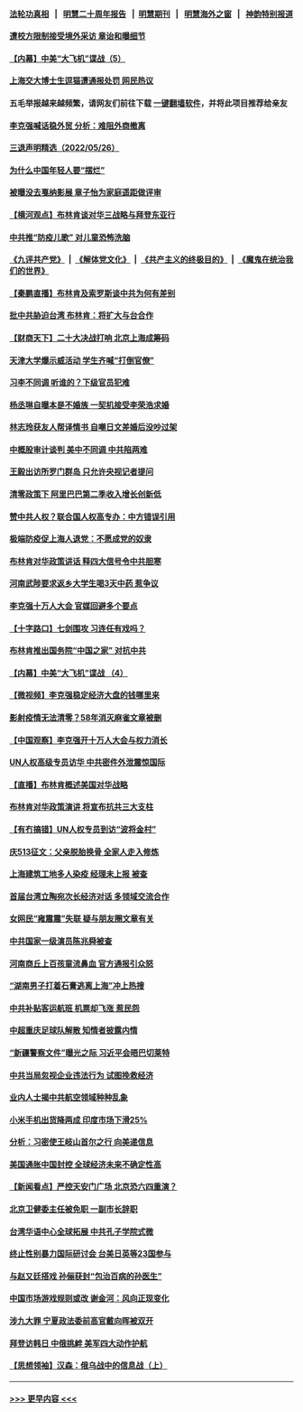 #### [法轮功真相](https://github.com/gfw-breaker/truth/blob/master/README.md?t=0) &nbsp;&nbsp;|&nbsp;&nbsp; [明慧二十周年报告](https://github.com/gfw-breaker/mh-reports/blob/master/README.md?t=0) &nbsp;&nbsp;|&nbsp;&nbsp;[明慧期刊](https://github.com/gfw-breaker/mh-qikan) &nbsp;&nbsp;|&nbsp;&nbsp; [明慧海外之窗](https://github.com/gfw-breaker/mh-news/blob/master/README.md?t=0) &nbsp;&nbsp;|&nbsp;&nbsp; [神韵特别报道](https://github.com/gfw-breaker/mh-news/blob/master/shenyun.md?t=0)
#### [遭校方限制接受境外采访 章诒和曝细节](../pages/nsc413/n13746438.md?t=05271601) 
#### [【内幕】中美“大飞机”谍战（5）](../pages/nsc413/n13746387.md?t=05271601) 
#### [上海交大博士生逗猫遭通报处罚 网民热议](../pages/nsc413/n13746363.md?t=05271601) 
#### 五毛举报越来越频繁，请网友们前往下载 [一键翻墙软件](https://github.com/gfw-breaker/ssr-accounts)，并将此项目推荐给亲友
#### [李克强喊话稳外贸 分析：难阻外商撤离](../pages/nsc413/n13746266.md?t=05271601) 
#### [三退声明精选（2022/05/26）](../pages/nsc413/n13746358.md?t=05271601) 
#### [为什么中国年轻人要“摆烂”](../pages/nsc413/n13746219.md?t=05271601) 
#### [被曝没去戛纳影展 章子怡为家庭遥距做评审](../pages/nsc413/n13746195.md?t=05271601) 
#### [【横河观点】布林肯谈对华三战略与拜登东亚行](../pages/nsc413/n13746248.md?t=05271601) 
#### [中共推“防疫儿歌” 对儿童恐怖洗脑](../pages/nsc413/n13746244.md?t=05271601) 
#### [《九评共产党》](https://github.com/begood0513/9ping.md/blob/master/README.md) &nbsp;|&nbsp; [《解体党文化》](../../../../jtdwh.md/blob/master/README.md)  &nbsp;|&nbsp; [《共产主义的终极目的》](../../../../gczydzjmd.md/blob/master/README.md) &nbsp;|&nbsp; [《魔鬼在统治我们的世界》](../../../../mgztzwmdsj.md/blob/master/README.md) 
#### [【秦鹏直播】布林肯及索罗斯谈中共为何有差别](../pages/nsc413/n13746199.md?t=05271601) 
#### [批中共胁迫台湾 布林肯：将扩大与台合作](../pages/nsc413/n13746184.md?t=05271601) 
#### [【财商天下】二十大决战打响 北京上海成筹码](../pages/nsc413/n13746129.md?t=05271601) 
#### [天津大学爆示威活动 学生齐喊“打倒官僚”](../pages/nsc413/n13746187.md?t=05271601) 
#### [习李不同调 听谁的？下级官员犯难](../pages/nsc413/n13746171.md?t=05271601) 
#### [杨丞琳自曝本是不婚族 一契机接受李荣浩求婚](../pages/nsc413/n13746140.md?t=05271601) 
#### [林志玲获友人帮译情书 自嘲日文差婚后没吵过架](../pages/nsc413/n13746161.md?t=05271601) 
#### [中概股审计谈判 美中不同调 中共陷两难](../pages/nsc413/n13746049.md?t=05271601) 
#### [王毅出访所罗门群岛 只允许央视记者提问](../pages/nsc413/n13746105.md?t=05271601) 
#### [清零政策下 阿里巴巴第二季收入增长创新低](../pages/nsc413/n13746107.md?t=05271601) 
#### [赞中共人权？联合国人权高专办：中方错误引用](../pages/nsc413/n13745933.md?t=05271601) 
#### [极端防疫促上海人退党：不愿成党的奴隶](../pages/nsc413/n13745816.md?t=05271601) 
#### [布林肯对华政策讲话 释四大信号令中共胆寒](../pages/nsc413/n13746116.md?t=05271601) 
#### [河南武陟要求返乡大学生喝3天中药 惹争议](../pages/nsc413/n13746010.md?t=05271601) 
#### [李克强十万人大会 官媒回避多个要点](../pages/nsc413/n13746051.md?t=05271601) 
#### [【十字路口】七剑围攻 习连任有戏吗？](../pages/nsc413/n13745870.md?t=05271601) 
#### [布林肯推出国务院“中国之家” 对抗中共](../pages/nsc413/n13746025.md?t=05271601) 
#### [【内幕】中美“大飞机”谍战 （4）](../pages/nsc413/n13745555.md?t=05271601) 
#### [【微视频】李克强稳定经济大盘的钱哪里来](../pages/nsc413/n13745943.md?t=05271601) 
#### [影射疫情无法清零？58年消灭麻雀文章被删](../pages/nsc413/n13746011.md?t=05271601) 
#### [【中国观察】李克强开十万人大会与权力消长](../pages/nsc413/n13745814.md?t=05271601) 
#### [UN人权高级专员访华 中共密件外泄震惊国际](../pages/nsc413/n13745817.md?t=05271601) 
#### [【直播】布林肯概述美国对华战略](../pages/nsc413/n13745109.md?t=05271601) 
#### [布林肯对华政策演讲 将宣布抗共三大支柱](../pages/nsc413/n13745974.md?t=05271601) 
#### [【有冇搞错】UN人权专员到访“波将金村”](../pages/nsc413/n13745359.md?t=05271601) 
#### [庆513征文：父亲脱胎换骨 全家人走入修炼](../pages/nsc413/n13745247.md?t=05271601) 
#### [上海建筑工地多人染疫 经理未上报 被查](../pages/nsc413/n13745741.md?t=05271601) 
#### [首届台湾立陶宛次长经济对话 多领域交流合作](../pages/nsc413/n13745718.md?t=05271601) 
#### [女网民“雍震震”失联 疑与朋友圈文章有关](../pages/nsc413/n13745735.md?t=05271601) 
#### [中共国家一级演员陈兆舜被查](../pages/nsc413/n13745737.md?t=05271601) 
#### [河南商丘上百孩童流鼻血 官方通报引众怒](../pages/nsc413/n13745686.md?t=05271601) 
#### [“湖南男子打着石膏逃离上海”冲上热搜](../pages/nsc413/n13745654.md?t=05271601) 
#### [中共补贴客运航班 机票却飞涨 惹民怨](../pages/nsc413/n13745645.md?t=05271601) 
#### [中超重庆足球队解散 知情者披露内情](../pages/nsc413/n13745612.md?t=05271601) 
#### [“新疆警察文件”曝光之际 习近平会晤巴切莱特](../pages/nsc413/n13745118.md?t=05271601) 
#### [中共当局忽视企业违法行为 试图挽救经济](../pages/nsc413/n13745568.md?t=05271601) 
#### [业内人士揭中共航空领域种种乱象](../pages/nsc413/n13745602.md?t=05271601) 
#### [小米手机出货降两成 印度市场下滑25%](../pages/nsc413/n13745576.md?t=05271601) 
#### [分析：习密使王岐山首尔之行 向美递信息](../pages/nsc413/n13745482.md?t=05271601) 
#### [美国通胀中国封控 全球经济未来不确定性高](../pages/nsc413/n13745529.md?t=05271601) 
#### [【新闻看点】严控天安门广场 北京恐六四重演？](../pages/nsc413/n13745195.md?t=05271601) 
#### [北京卫健委主任被免职 一副市长辞职](../pages/nsc413/n13745420.md?t=05271601) 
#### [台湾华语中心全球拓展 中共孔子学院式微](../pages/nsc413/n13745484.md?t=05271601) 
#### [终止性别暴力国际研讨会 台美日英等23国参与](../pages/nsc413/n13745455.md?t=05271601) 
#### [与赵又廷搭戏 孙俪获封“包治百病的孙医生”](../pages/nsc413/n13745325.md?t=05271601) 
#### [中国市场游戏规则或改 谢金河：风向正现变化](../pages/nsc413/n13745383.md?t=05271601) 
#### [涉九大罪 宁夏政法委前高官戴向晖被双开](../pages/nsc413/n13745421.md?t=05271601) 
#### [拜登访韩日 中俄挑衅 美军四大动作护航](../pages/nsc413/n13745423.md?t=05271601) 
#### [【思想领袖】汉森：俄乌战中的信息战（上）](../pages/nsc413/n13709254.md?t=05271601) 

----
#### [ >>> 更早内容 <<< ](../indexes/nsc413-earlier.md)
